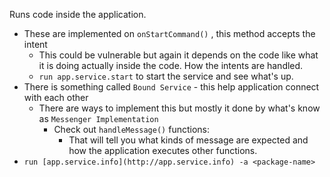 Runs code inside the application.

- These are implemented on `onStartCommand()` , this method accepts the intent
    - This could be vulnerable but again it depends on the code like what it is doing actually inside the code. How the intents are handled.
    - `run app.service.start` to start the service and see what's up.
- There is something called `Bound Service` - this help application connect with each other
    - There are ways to implement this but mostly it done by what's know as `Messenger Implementation`
        - Check out `handleMessage()` functions:
            - That will tell you what kinds of message are expected and how the application executes other functions.
- `run [app.service.info](http://app.service.info) -a <package-name>`
